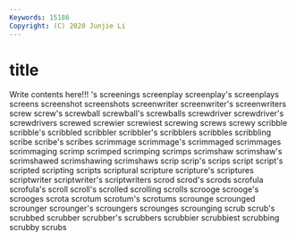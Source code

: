 ```yaml
---
Keywords: 15186
Copyright: (C) 2020 Junjie Li
---
```


# title

Write contents here!!!
's 
screenings 
screenplay 
screenplay's 
screenplays 
screens 
screenshot 
screenshots
screenwriter 
screenwriter's 
screenwriters 
screw 
screw's 
screwball 
screwball's 
screwballs 
screwdriver 
screwdriver's
screwdrivers 
screwed 
screwier 
screwiest 
screwing 
screws 
screwy 
scribble 
scribble's 
scribbled
scribbler 
scribbler's 
scribblers 
scribbles 
scribbling 
scribe 
scribe's 
scribes 
scrimmage 
scrimmage's
scrimmaged 
scrimmages 
scrimmaging 
scrimp 
scrimped 
scrimping 
scrimps 
scrimshaw 
scrimshaw's 
scrimshawed
scrimshawing 
scrimshaws 
scrip 
scrip's 
scrips 
script 
script's 
scripted 
scripting 
scripts
scriptural 
scripture 
scripture's 
scriptures 
scriptwriter 
scriptwriter's 
scriptwriters 
scrod 
scrod's 
scrods
scrofula 
scrofula's 
scroll 
scroll's 
scrolled 
scrolling 
scrolls 
scrooge 
scrooge's 
scrooges
scrota 
scrotum 
scrotum's 
scrotums 
scrounge 
scrounged 
scrounger 
scrounger's 
scroungers 
scrounges
scrounging 
scrub 
scrub's 
scrubbed 
scrubber 
scrubber's 
scrubbers 
scrubbier 
scrubbiest 
scrubbing
scrubby 
scrubs 

